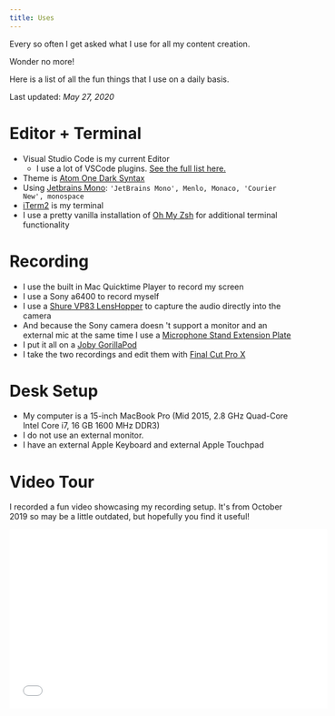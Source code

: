 ```yaml
---
title: Uses
---
```


Every so often I get asked what I use for all my content creation.

Wonder no more!

Here is a list of all the fun things that I use on a daily basis.

Last updated: _May 27, 2020_

# Editor + Terminal

- Visual Studio Code is my current Editor
  - I use a lot of VSCode plugins. [See the full list here.](https://gist.github.com/hswolff/3da81efbbfbfa9b284b441df458033a5)
- Theme is [Atom One Dark Syntax](https://github.com/andischerer/vscode-theme-atom-one-dark)
- Using [Jetbrains Mono](https://www.jetbrains.com/lp/mono/): `'JetBrains Mono', Menlo, Monaco, 'Courier New', monospace`
- [iTerm2](https://www.iterm2.com/) is my terminal
- I use a pretty vanilla installation of [Oh My Zsh](https://github.com/robbyrussell/oh-my-zsh) for additional terminal functionality

# Recording

- I use the built in Mac Quicktime Player to record my screen
- I use a Sony a6400 to record myself
- I use a [Shure VP83 LensHopper](https://www.amazon.com/gp/product/B00DU66WWQ/ref=ppx_yo_dt_b_asin_title_o04_s00?ie=UTF8&psc=1) to capture the audio directly into the camera
- And because the Sony camera doesn 't support a monitor and an external mic at the same time I use a [Microphone Stand Extension Plate](https://www.amazon.com/gp/product/B07P8JSV1G/ref=ppx_yo_dt_b_asin_title_o05_s00?ie=UTF8&psc=1)
- I put it all on a [Joby GorillaPod](https://www.amazon.com/gp/product/B003II3FD0/ref=ppx_yo_dt_b_search_asin_title?ie=UTF8&psc=1)
- I take the two recordings and edit them with [Final Cut Pro X](https://www.apple.com/final-cut-pro/)

# Desk Setup

- My computer is a 15-inch MacBook Pro (Mid 2015, 2.8 GHz Quad-Core Intel Core i7, 16 GB 1600 MHz DDR3)
- I do not use an external monitor.
- I have an external Apple Keyboard and external Apple Touchpad

# Video Tour

I recorded a fun video showcasing my recording setup. It's from October 2019 so may be a little outdated, but hopefully you find it useful!

<iframe src="//www.youtube.com/embed/VeSahw3jFYw" width="560" height="315" frameborder="0" allowfullscreen="allowfullscreen"></iframe>
